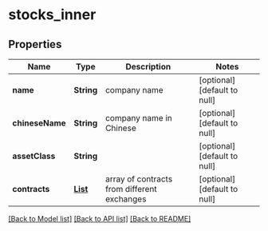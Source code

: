 # stocks_inner
## Properties

| Name | Type | Description | Notes |
|------------ | ------------- | ------------- | -------------|
| **name** | **String** | company name | [optional] [default to null] |
| **chineseName** | **String** | company name in Chinese | [optional] [default to null] |
| **assetClass** | **String** |  | [optional] [default to null] |
| **contracts** | [**List**](stocks_inner_contracts_inner.md) | array of contracts from different exchanges | [optional] [default to null] |

[[Back to Model list]](../README.md#documentation-for-models) [[Back to API list]](../README.md#documentation-for-api-endpoints) [[Back to README]](../README.md)

